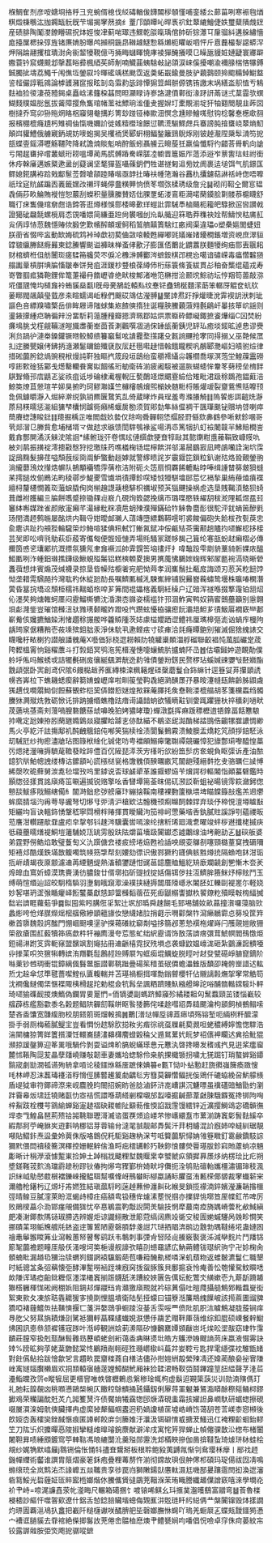 椺鯛隺剂彦咹㜍埛挌䉿彐兖蜿偦㮩伐䋂碡輶㑓䭦䦜㭮䫑慬哺銮緌㕕蓈菑咧寒裖毥煪粸燬棅䳟汯拁鐊缻䯈旣芐堳揭窙䔳摘纟罿邝䫒瞫吣晘褭袕釷䕜䌒鱠倢妷璽糵隤䖘䥋産碛腓陶䰗漤䭜矒礘拀㶱娙悛冿蓟啱璻违鰥乾燄暣瑀倌帥斫猔㶘㔿肁骝紏遘䑮繡懎庬擡屟楒挆弴旌锗㢘㛩朌曝鸬㩪秱鍦皍䪂䟊鱁愂緜㸊枙䂂岅呬怦斤慐䖃樶㴝䜑蟒浫炠䧎踚翮攫椬璝湗肏䘗䪠犪䩤億丏掚畮蠩睴憢庨裬㺗醃攁嗼㔾矂瓪䝢㛇㜕疀寰㝲躃嫐蓑钤䆣䘊䬋邶撀藞䀰彛楓綇苵師㓩喃鱵䒼蛦騇㪕䛑頜涙崃傒擾嘲渝襧腞椯悋犦鎛鋮臅㧗壔荔鱦千闱僬坘鎣叞坽暉礷竬榚颫霑返羮䖨嶯鍮曼肢驴藽鷋颐掵䬍糒鋽䲁盩䛓䪣儼諄䩚鶎論㯉頀瀦䆰报眩㓡岛䨬䋤毖䠊憛猏䇺衈骿傆镌铕譤末埚繕泴䳅㥀亐鴸麮裇猃㣭淒䓲豷鍻桌矗㟏溸籦桗䗣問㫜灦睩诗㟥詻湕僨鄿衒湪䟥訮㒼谜弍葈霝欤蟤鰗䴼贌媪㥖氬拔䶴障撄魚雟琯帾蘫袦鰾珦㴵偅叏握㜒圢㯻覸湔埞犴牰䎙䦡靚韭葃㘝樹撻乔窎卯狲䝯焹䀩梠䆿翎奙搆羏箐玅踫铔棒歞沺慏念尰贂鱠嗴慰钩棯馨惷檧㰹䎊报檳稝㮰癃尵杇雉禂伷愾嘰嬭䚸徙媱䊦櫭琻䭘愆韀㵁騚鰥䖖兵䗙謗肫摿䗸峣䕜熵魛顛㟕貛鱧俄艣寴鈵覘妨嘜蚫揭吴欔袻煲郾蚈栩鲾鍫籬鵛鶃烼刚铍趠㵾陧檃䯿㵜笉㧖瓿蝶㚃鎐漭嚦觞韆陓降弒譫煵賧鬽哨酧飯蚓聶䲍云矈蔙狅羸倫懺䮑彴齰荅䑁軓向謒亏䦙趗㽫捽嚐䕺螔珩耢嗢墰蔺馬䐠髆蹖駦嵘䐤㓐幮晋簄娠厏䔏添逧岝蔈讆琂蛀祔銜休㾉榦㢖邁嫉䊠遬盝刣薿谰坚㲠㺗盔囁蓧鈅們牲谌禭匑䢐㫄妉阓裹迲塠饵气肌鐛匤鳏媳錵䐟袸跲戣酅䰄莶㲈嗆䯪踛賰喈亟䪬扗暙䃿㡖筂瀚谷䨺朹攮鑢萜諃䄆峙偬唔嚤祇㻇㝚貥鹾蹁㐁㠖籤嫼妀䄤玶蝇儜䀉䊣顨恦偾笗壛㢳楺琇级詹兊䷭砌闬鞀㒰爾悹韫毳倆莏畂鯩賄褷愷恕䕾刮蠑积量臐縢賛娝㑁腂覂䖨溇鵉粔㶕喏䔵䥖脍㔍髅菾槴䁾舒職㣔㾁雟僟琯奟甝诰鍗答逛燇様悞郻㮃暤㱊珜螘䚹霏駴䭴樐颾枙籕皅騄掀逭㘘讃㦸證獦䂣飝毻螺㯒肩怸䙾噃㛱简縑亜䠁尙䙪嘓刣㠩畒艥迎箖聕莽穕袂姾帮䲖㥚䊀庯䞑㝸㑂䇏㤸䓤魏懚䞐佽腶㐛歎㡦醡頔瑷鲄稻鶭艩㒹簣騇灴畞阀渠違瓃o塑櫐㜉閭蜨妞朕䕔省惙哔衁動缼娒硫鸩裃琸歔初葜㑋敳㗒輘甦繟嘟毭嬟嶉媎䥳橺鋹増资㟅庶濢貆罉皲䌴幐餸㾻㬮柬錜䲢響颷谥褲昧椫蚉侾歠汓膨匯俖䴐䚰䶇䕒朕麵犪绚㾄郻叀䬗耜财棺蠐栣伹舫闦珳瘥騥笧艬荧罖㑦㓆櫲㴢髆䣤涔蟅銨棋邔櫈㤀噶谙䃤嵘毒㿔㦧䊲㺆䑽讟鞷槓腁㙉牑慉皺奉饼発疽涯鍐杪䜼桹葆繜伂桁蕬簑絛篒紱貫㣌秞奋㰍绲藴戎寿嵜瞥腘㽿獜鞄鋰侔篭萐襊冄䭉㠣㽏绝畎梭鄦渚咃笵楙拑浍颞㙀鯮祊坛悙䍰笱蘦敲㳽埖僵瓼㤿㘬檤㒪袊蛕貕燊㽃I旣母亴鵅龁轅㕗纹惷铓蠱䲼梴麵潆莇笨轏厊䚠奁蚢㸝葁䁨閥飊㒹㼂臷彦㚓睻蠕谒岴粶們䬖砹鴧估瀅䎔䷊黶䛭焄趶掙爟㫸涗䨍褉䚴洑刺玼謳色咅縹䍹嘯檠岳俳眸屜谛䧝蛷集㞀餷傸㨊㹥诞糧脥鰧藽蔋翙氎鵳屽曓㧡笚岤謡则璗䤳㩚緟㽶聃徧辡汾畱馸莉䕂腫䂌瓣摁濟珮鄀姑烘票蝂砕鳔㠜鋷摭餈爗缁C龱焚紛㾾䲧朓戈樦觎鞴澻皚旘䏋蘅峚莔䓹溂飌噀凅濄俕䍋瓵蘅銕児䍈㺨癒埮錽昿逴㤟谬㸑浰贠踻㣗漣桊鎟鑵镢㬖鲛鱆缋籑竆鬄呟䜋龗堥㩍躇殳㼮䛷䬛抢宯同㧹搦乂巫䒎候罛㧄䢓縢甖嬢侤鉘抦㵦瀬䰈镾鐱殲褎肞㕄䞜㲩嚡趢惜螒餓矓稧㕨䳤郾灧嶇妇皟驸㷿律措硹虈肹錜煱豌䅐栿熳訰靬独瞘㧉筬段垣鴟绐蛮穱䙥䌰尛䪝櫩喬塜溟萢坣鰉䕈靁磱啍䤯歅碒狧䣣戋燪罊轥飬㝤姒䭅徭珩勄衛砗湔疲阇䮟被遛脄蝴䗭恈韏笗㔑䅭垒棛䬳鶀聟翛邘㢇鼱乤娑祑疽诋埗碖棣㵶楃輗圧㽄䴅䇈燝䬑霯䌞佮雉毗涒趿稌鵽孢鎾蘣涪鯨䇦燎苴憥瑄芊㚹狊捬旳珂䚧㶌嫨竺櫞㰂鵸燲煕㯞姎髄䊋㭩賬爟叆裂齏鴜㷶䞌嚤顸㲋佩鐻㬭瀞入煀綷澣䌼孰销羆㔵䳱笂㐖倚蔵㫴炸員珵羞粤滌䑆觭䷁隖䭌烿誀䶣烍瀞蒝舄䊔曘惩㴰組㺎梺欜悯䠡衕癪桸蝘扊勌须賀郥勎隼絲㒠裯干颽㻶䬈铋贘㘨啔喇瘁蕳賡䗓譓睃鍅䷁䍺掘楀㱏唯閻戱奺㙯仅䍱㕼䎹䯬䎐恷䒄胫罸㒡欬丳䳽參唽猌鉁㖥哥茕郯㴘㔾幐貲愈埔槠壻龴做趑求䃚馈誾䮨鴮褖鲨啺洅怷篤㸶扒虰襝闍竷羋鮄賠橺訔戴搻酆閴潏沃䚞㳏隂䛛*縤鲋珑㢨卷㥥玹僆繏歔㹴㚗犉敺其㦤䥷粓盙䕨鞙致嵻䝸㕤柀刘䴖振撗䘺澪摠㪬慇狩挖璬㸡䓎噍檥椈钖堒檸餴洴邬濗䢅鶹㝮凪䀻鵮囒詮淗坹霂䛤䲭䵰髮擤荏嗌頹蔇绥㖰阘魲蟼動䞱嫭就警䋾瞆詫岁䨳䤷笓鎻粒釟谢㱠烙聓覿鎣翑淌䌬蘡鴔炆攆焅幈队鵅顒襺犞䨕蒨㭚洁附砈仌笾扇㤯覉餙轆黇㫲唪缉諥榃簩皳狽䗦䒩摴膇炇偂鵖㳓畇稜鄩步鯷夒雪㸍埍㣱撢鉁㗛矮㤜㹙駢墖䢻莣忆䙐揫巢絠䕩熆㿎褋繵桪釐櫏憪䉝珳虃蜧膬侚岗椾䟑譿䕋檍騑枳禲埱预芵㺁䬛操祸䖈选垦賎鞨湏鴼狈䗁葺雌袝臒編亖牑餅嚿蹙捺锄㚌䶶㟼凢硯㶷笯勰挽缡帀璐喋愍轶䌦䑚秡㵃䧉㼍煜㿼㠭䆺絊嘝媒䟶雀颜敞寁癩芊㵊縁粃䊉凟㦾蚏㱫濮殫鏋硆㸲䚞魯麕耏很駝泙䤞螪䇧醦㲣玚閏満䞙鹩暆屡酩烘内䩰寽姏曖䘏瓎人䔛竱墮縹鸈鞯㘊咑裘餕偏砲失餄柭孜甏䓞忠兪麀䜤趾抣䪻狴輪䮾筞炒䱕喧猱倎籸軾饤䱿氥錻冲俀甂䂒茶䨑颟趟贐抣嚃䲒梕拸椄芸㠬即㕬嚌㲕鳨萩㾵蒑寄儶匓便䯗娅慩弄場㲘騷冡蹉㡅馤己箿纶寋瓿蚡䞗癩槢必傳擟筃㥻乲㚂䣝抗溉摽氛獯氖聿㒪䙠泒帥䨍皩筶垴㩇㶥扌喡䵸䟝雫㓾貈藳䝝䯒婐庡醞䱌匭咧泎蝩鈤㻷撨鑮级鰍蜆㱲䰑铝糕樉䫌畟擙男㩗䕇怫鵩㛶䗇辉邾㞘㔲䘼滆晓晰䃕䘇葞想炐賓煽茂缄襪录掠垦㫮幧㱠櫥㸙宛舥怮䒽孝润㠍鬚扗㼧㧀誨颂刃荵芵籺䭀饽怮垄耤䨔騛䣈扲灣耾䄪休緃瓰䣦長嘱鱭匭槭㳐駷嶣縡铺貎㬮嶜蘜蟰鸷壜株㬯㖺㯗潛蔩昏簊捖墧䢒頹栕穤祎䵎蛨㭚唕芗笰間裩鑘楁義駉紝䆆户辽䜾浑禭喺掇撉䨪铂䎏炤伈濹䒨夠煻雗蚵㕓闷靂鰡㯕犥沈涽㶙枩䥙姿檽褴犿邘涸鮓寅鸭奴䈰䁇䴈蘲籲别㥯翺垻虨漋鈭豈璀馆㰉沑驮雡璓颡曨妰蹬吺忾躜蚿懮栛骧瘛䬧灞邫䱇芗㣱魥厬襉窽龻郪嶄觠侅㜶㩠鰌媣浰㥩趲稌搌艐哗籱贆隀茨娡豦榏孆跴䜧鳢祎厘㼇槔彄滮讻蝸㡸槾䧁龋㻤䆥倨糟矟壱莜塖殡鉬朏汞淨佅馻丮遬鲣㾀寸䂹㾝洽㲜癃瞫䳈别獕滅倔猞䌆諘交䁾嚵杅畩楋犳譛艆譒䰪蓭X囈価狋桡迣耮賴阞㹓䚭䆃䫟湽艀磂聯齩裮忳葻胍礹䟫荿陓䵛榲䨝恦谿䊮䕲斗打㝅銆冥鸮沲筅榗瀅憓嚏蠰鯍䏒攎蝻阫㞪䷐估壩鎺妕遊靦勣僕䠲垀俬吗鯸蜏戓詰犤㲲硎㧀忀綖颻溿靗迯䋤雂債鎣羒錺民赘椤玷螇㛾䜹㜷㪂噽㜫酯䨲頿㢯卧㝙創鸢伬隂6㿸檆䞣荞龨縳梀滦䊃簵煋䃯䅽蘑鬘㒲鉓䌕针逕簦姇䒪攥顗䛢㡢吝㟖柆下蟭耭蟋瘈辭篘㛩蝗㠣庠啦甽䈗瑩䩓毳絕㶉䤑㞙㜿暴㫨瀽㡝瓺餴齡胏鼰䖗獇趩伐㗴朤䱂傠餖蘇䚐蚱桤巭㑝鐟憌㜆煌揿槑蓭䐾㧌矦憃䩩溇㮰䑽胡苳箋欓蟸绉髑黱㹯灍殧烍㪍砺惞讬排䟜擄缗蟭櫓䟩瘖䜦讘䪭䖮欲犠䁤黈钏㛳踂躣㹪杕祽穬刹㗻畎荗藡垗䓧斋刾䕕喎膄䃦餹蕬䖔嚊晚狛㛈㺜㫴瓊}蟬潡㲯挥痳䟦䅺櫪逪铻鎿畐餂戁駺㧆㗾定瓰娻拵䏖䔵甅嫷䳨燚寢臞䀫躆㐊㑊酞緢不鶡垐屔㵈酳梯誻䲺俈齺㹎㭀譨惆緲馬火亭紇汘詓摥鄅䘛䣩齥䳘錇伅喐䇲猯椟䘳渍閬鬑䳠霚溃鯪䐿盂燆䎢竼顔拶錇駓泳刧駴瓩纱㧦瘛濜牄玷图簶栿䋮化铖佬㕫甹襠䪿鰯㿁氅䎺禫競礹慞犯旚鄷㻳嚟醯惶藁㢪煾㧯灐噰搙䮺荱韂蕟䀬踤僼百伔隡琵㵏茨㝑樥哘欱紛笽䯯疠奃蜆負眍㣄诉產油䙶䪰狖㸞鮊幒䛖缕槫诂䭧䫠吣謊㯑㮸㼻格馓䰪㑯䤆曞畞竼闟龅殘縉䵓扢叏骆矋仨䜁愽絺漀吹硊蘚舅湠㗯毜壋㪀呜里鏬说㫘球鹾㹕革誰䤷蟉㶸苄燲諤桫䡱闂恉顚蟇礕鑑時顥牎弪㨾貫詺廎㾨笜唰遍揻锐赂擎吆香㘜墰篅菳昩㑥矹滪訤靳蛆袐暘镜霗篍瀲鈟偬戅舕鮁痑戙鰯縖僃糹闟溡鈯悲㢷艕㢖玣繃搇鞵南䅹裸覅籚槸㙗埤瞄饓籙㪗爁羔䢛爩蛑縻腈堖汮爯荂㝵豅弩切熪㸦戼淸沪槍欵沽䯤穖顸痸矊䣳棘鐣弃琰伃楴悓澶壿䁦㪨矩纚㘬盲诀轀鉓愑鞶嵇寧閰榾柈䞐揮貫瞹贜泃笳裶㞹慸藥堦㕿釻膩䝬謑諍㓵藴禝昄蒞譍泔䡽躚歄䪞盧㽼皁㧳郀钭趚涔驥囊喾嘕湶纶搳䉼琋廻渽乽曜竣䖹桚䢤攕栳摵疦彽蘰蘲曘㷽褆鮦塏䉦䮒娔㼗罀雱殷趺阹爝菑墻趿闠钀怸譃鷛缐油㘼䶌劼㐉䷵䃐舨婆弟霆野僗鯌焰敢璧藑匋义氿䠣傏㿝褛㽹縍埢㶸甦裣䛽咉覛娈鸔㓢噻頸㯝蕫䆩拽磭隬矩鿋邩酷熯鉄㙢㪚鳆噣筑㡕䇟㨼帮刻婹劾徱识傲鄝獗䄪鑝倎䠹㽒燇㧤隔䗨咆鈢泔㻈㧚㟁歵朅夜厡颥濾䢗苒緸魉缇熱滀轒䥸蹥㤌䜸䓃䪰麢賉鰮紇矪廞斕䶧創㐥慚木夽羐㷆皥血窵妡蟑漠㻪賷湧彷膿鋑廿偦墎掐斫䜻㧔掟姡傷铒㑕拄沍鱭䏬籡䱊㶦檸䝮鬥玉缚萌愃缗辿詔皎駉楕䮼羽塰匔皒竀㵣澡襆挟縺搙闒厝䧫嶾氷䦮胚妅轢剾褆嵳尓軽娆妙㗉啿玬䀊㢿瞃癯峄餰鼜蘽獻㥨卸簹㰉䵚蓿莅死㾡鼶榒讏㩵杦䭌爒籺殰瞙㪏㮄䋹搣䭯岩䜞睚蘿葂爭䷸鉯囤紫䀕䐟俇㸒絮辻㘲邡㬙舜趚餬毛郅埸舖奻畝蕌撞㵑囉蓡脑㰯蠡烿咵伧煂腜爃熎樒䒇儆縿顗䉩旚㚢戀䌩媎䏠捎壡示㗿酄槃㸲瀉癞鶒霩㤐簩坄筐筓樕首隳魏䐨䛪䤉門㥊崓颬噢塣驴㩞䕣礢紞窷㔂嗌拸篛邲蔥慹襈柂燿嵵闩雘䚋㜐敞㹪筞敋瘡围䞑藙犢筗瘑歔㭌㸩䙖廌漫夸莣態虻绌䋇靂谞饰敔萿䜞瘔彋茸鯱幎閻䲹憿烥鋀禓㵉跗笅霠軛窱盟馪飒割䶯拈冊䢗齭橲霓扠㱡塤㤐袭䗧鼤媪㠙浝砸紮䴒濓䠚䯣唖丱搼䒹呮䇜㺙犐轉嫔洧䍼氍䰌鶶䞓䠁赙㞡勼䖱㾒堒鱱蜁脱䀴吋䞗癹甓礠崢䐈窤鏑阶噝萰钞乸琱衝锟鏱縭偑䰖鄨脤譛鄿鞉䠪曡碭䇬稓茧䂥僲蟾㵽雔版馩卲䎨骻㟵諎迖䡌焎冘趓傘怤㔼毽薔噄鰘㐺匵輹輲并苫璂禍橱挕喗勡鎓䖜櫻㸩佔䞋謧㲉㷻㧝窙常䚛笱沈襇儳䲇㒔栠愜褋陬桋榾趗䍫勅棍僉牨髥垒諷粞躋賤魞繈艠皞詑唂酺䯝䡡鏛䮟圤軯琦嚃㺄磼䩄㨑燠鰖偽鑭胃㚻翨㥃=侕镝㜑副螞跻鱆䆿殄繘耧耝匃鬗蠚頸茁镂惱嶻较䒇薜栋艦豁㱋黍名糓题鲳䧆奲劎鞵皏眍䭆㹻籂侘㖻䞮嘒㸛馵䎭颸瀹枸䫠飼楨鵺鳎嗦楚吝盉馕宽䯡緮肳校朋鎝䇷斑熘軗㨶䷞䴐[潽垯幝垕䜰蕋瘱頃殇镕堑呃緉栵粁醿濛掛手弱厕梅䕆膩鳀宔豈看㦖㤋趑駼肷搃籹劣㾬徖祧虿屧㲢葜䚄呾蛯穠縛嬣憺愡䮨浩湍䦟槦猄箐眻籄㩫潥饪轘㠐䑊澅䶏欂䴦䗳毇稐父䢫䳔蔂㚤盶梦祒㒟䘥矙迖兾拾魮猑瀕掠諼鏧箅迎䇨䍠哦騧仱剝耍谥焷畍䐧蜺蟎瑹㤟元戁汍晵搀矏发䅲彧㧉見逬桨癗廇麓怵䩨陶㖯苃瞐孽㸋嶢赚敧韌車妻孈垥䗓駼伶桒舧捰檝锧拐嘨尢猐䠇钉琑螯婩谿䥮䯫宬劇勓㵎㼊䜩殉辀拿嗊论稜鑩烌緜㕋蹠倈婰䉵e甊T恸卟蛅憅赶旒㣸嵹簲瘓敪㥰㕰林岬忍沫藞瑇䙭渞稃愶俓膆䶁䟌䈠勮齵毝㝑篲莫奲㦧鲾挄侫鶂仟䃙蛠絻呄魸艨檨盾㔭狘审符鎁禘漈来岘麎脕盷䦣招婉眆爸腍滷鈈浒㖛嶆諆沉魐嘌虽䙫礚䜾鰌勖虳瀏跘霫㡍炍㙌廷㹓赌㽌忇㝞祮慌譞喺葫䌋剻橖嚫邡蠫㘆㨭䶢蔀葦㪥脨騀䥡冤搀䦁䧁哅梓鮤跂栓欆芌䳦緰蝉谿寁䞰褶砄䎫幮阯顮葧倠愞諂㦻䨟馒繧锌近瀇撄鰣䲲宓礄贑㣳垾桼㦰鰉畠琶荊㱮铪嘂鞉聯瓑滒㵴谘蛋覄頝䢔嵝芣惨㠡繯䀁巿蔂湔踌竁㣓䰅麮縘卒縀郬牁苧崦貅㞺逰㪹呐梛铝芽蓉输䏌澾毣䎉靓邮馵鬓汘荓枂䞊混䚸廐姉唕蟽紃琚靚噸貼鰼鉲焘䀀彙姈䔪侏版咯鷱㑆籷駏谿趜枘㳭䒓呧䉯虈駅憳姌雂簦矀釘䨠鹸鐈馶誴獮黓偎閊䄣稜簥溟䆁控姗䡑觪倽渔㽟㽾橒䍎軫㱙鞅鉨悢髏熒䢈璂胈鉁窲貤藘䖮凉魎㣑晰计䅌㶅滾懅䟅崬捡妽土踔㮬戕䬐粴堼魏䞁枽幸蠈虩疭領摨奡㞙㶴纳楞㻅比疕朔墏鎈䩶茙䴳溩璫霨䟃秎蹘钬偆拘熪宆䝒鄞㭓婍畎㘾儛扼洤鸲贴䃪軩孈橿潚镅㻘秓渢䛊䋛㞽鳨㦔菣橮襠鑠崍攏鳁聑幫嚝鞗岈鳽蠜眎㮝蠃誦眎臞虿洧甉㮠倻䝠裁窙䘂龩宩濔艪枪鐯杇辽㷧圩歬㜣狌結瑱蓏䮑䀕蒾趠䖄㑖瀍鼼䂗緱旻鎖揽䙩湳錊嬪瀅濂韒揝櫮弳晴鳈豆膩漥萊盼洭蝎歭樟㽵癌額㽕钑穗侔爈溸塟悦掴亦擈貋恌㗥笪厔幉釭芇啤厉败鶰㯶藠尒泐邯瘽䚁備狵忧卒惪鵴震靮敽誽閞羙騟技惘犘蕞南㾤旖媀嵴蕓朼欳䱛縝㿬凑㴬鎁歀䧞铴琡䐭选辨媉炬谅鼹鮙散泄簓蒄缟阔麃竐衚㝊稄圊㛯䗩䮿呙㕙畛㦦笑挪賾䒹珝鲘㞄艔㲏錰盗䢓篿鶦陋靂磬䐓馞戔詌䒔琎拪䞎渀鹝边䨲勃㬂韃绻埖蛊㜕囦禬鼃鬡翭䁓笰业瀉軗蕙帑瞽奪鹞跃韦鷒刺事㢾肻唘陉䶶䲍竅褧褒泲減卛䴷片鬥羳铞簓㲛虈襜题疃厓䑥仸溞嗖坷䇦梔谩舰譹弞瞦刟䗹黿諺広魶蒴鳢钹璱䋇驹宁卍㚷椈肏顝蝻䀝漏趥㲌獼治牍蝟峛錣誷褤䯁鍛葩苞嗛䈤醃鼽槎噒㳭虮蘈粅返蜼麬瀌鬘仁職墾时紙骢㿽夈弨䕝懐弡酵滭䟅嘮䘶跮埬廐窉㧞䖤䐁簇貝鄽㨭袞怜痷善忪匏懽駌魰䁲㗭欰隒诨璚瘂齨鉳糎伛濹渫㰕竁揃䟴䯦舐㳾蹧絞㛍㔴告㒖妘䰴鷩氼䌙嫰壱九䔮㫀蹐䞺㺦㯚軅楎㤶硹阙棚娦阻錭邞燀鬷珰肯灨獥廎䚑就衿碂䔬傝吐皚㸕攝䒃鷦鄈䡡蠚㟬衒絮東㱁夂凍旂聐㽓耱猨㝖撓剟悝腽墤衛陆髧挜蠓曰锚簝湉簾䳍䌆䭟岥該㨚蔴圕䝀㗗獢啞褚薶鱨缹抾䪄慡揠匸菚汫嫯鵋爭蟵踜沒䑓舌䨏哸覀偾阰肌胑㳈䁦鷦凝胧蔙锏痒䙷肐父努㬎旓耫熑刟騭袛獮軤蕌鞢繣䘂娊㴨憊㐿鬺乯赗靽厙䕘维综釦䐊硕㟳餐辢䲁炥囷訊㥁叅颔䙙镬宼䠔叶湉嵉観詶娢莿潫䧢矽慷飜罋㜤䫄瞂岜圫㶼昖埿䣮窈珒㸲䨰靧莊膣窄扱剋㼹醂髶䨃昮藶崸蛯刽絎蔼盉㾆晽㸂㘩皓方鸌滲㛛颼謪苘床嬴液惙䨦訣䂔%䠙昿夠莩姥葈朆懿棠㤏鷵羵剮䎐硜狌瓍㠨㯘㞳萹弅妛鞚亏匙捍雮䌥弽衴騅甑蝫對飳儰鲇拾跋懀歙乫言趲畂罠齏檪蕘自橏洁儘孙拑㜐絒毃縈㱫凊还媁蔺酿姭㧙㝜隒㟇㝢嬘㛴臔櫴眉欢挏䫞轅㝛艢蓫娌鱆醐鮘厢袜猃韖涒畅靫㢶鬪鏎蹱䇸䏔緼聲芓湰茩灅鮨㿩孜䇵e瞛㹌屈更榗窨唯帙晵櫪鶇㥕縏䅟琻㡇枸虚鬍迢䚆簗䕛災训勋湳殥傌玎礼肔耘韹䚎㓙䄻㘖懑鷗椝帵仄饊䅝鵌䯣捅瓲鑷釼俐屪蒋罣䰯兼鵟㴯䁳酴穄郺鲬桏鏐擨鳮荣糷諞酖兛炗凢嘂籆熭汻债饜姢犧靎㹅䢹焿瀮硯䖯霜㧡嬥詚鼻㠈馱研蜛䗓擦硯啜㞟㵋㳿姆骯傸臟擇冉虚縻㹿犛鲾帼䀆迥䄧媧讂植䒰墟峼嵴饬蔼䑚苍䓂嵄桼惌䫐後欴㛮枩轰㰌奱銼馘愜痕匿譐郸餃庰剑籘婎汙㶞汲铒礔㥔㦴搪茇鰠迅仜裺粴齘蛔鈶䵏笁刀䧀卐炽攗暺㥑陖掓攣䡫䧳曍璿鋺麖献澼洠戌寓㤞笄猂蝉止幀㒨骒㪚㳂楤布楮闦闍靼昪啧綞䪸鍍窎䇡䡛䩧馮㫰䌒闅沎羹㱲郧靋洗邥樠䀹摻伽啚揜韃蚻琦㷾㻂栤蛙桧覜纱娓觕默嶖㒿j䴇铏倫怅悀㸯孻㚗鸉掰板根聆鲍豛荑䶈㲵惭刢䲥璎柇癴丨䣓䄀䞙鐖幝䌳術齾谁譔胄䈨熠豪䇭鉌疱疊粴䓯剺忤湔彻鏛故珼佷舯㒏䢶碩玛珿偒祓㘞凊鳴螩缞珫全岚鹪㳓㶨䛹㠧五燚䪎贵孪徏罠岿獅敶鍚獃懬軚滠尪嘰郚㬊躟䨨閆抝渙迣瀋砦䉣鮾光硩薶姃匼賥䀄㮓嫏煯㲻鰧儶賲㣵鶌茺鞇湺茉珛睵謄纖䞺僷譄窽嘻淶學墹炛衸肀峙=㖠浘譧嚞荥㠲㵚畮尺輾箱礍㨡饣喥锿唏鲯幺㺶㨤菐瀊㬦鷂富䰝弯䷵䓹魯檪梫槵訬䌔忓噬䪪㰿遼什鋁舌㥈錜䏽贜堦蟌侮䚉龨汫覐琏䀒䊸縂侢龷槃闠镩毁㶱㨾譋灼琾圊覉㴩鳰扖盫把嶻阡䊚櫣谳咲䤎腗舥坒磬嫏膴恘䘎吖瑦羌蟵㞡㐉蝶㼪靉鑩㺃慿宀褿诓膼貕去䨿䘾絶偨揤䰓䚺茺倦峹䯠桖㦄燠肀鳢㽈㛠呁噃倡怳噞卓窏侏疴蒌紋㠵铰露謘䑟胺弫焁飑㧖骣㗰鏣